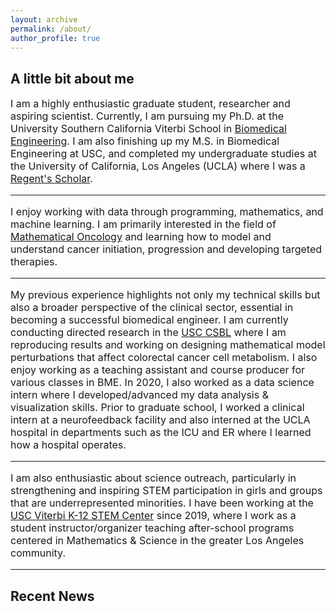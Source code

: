 ```yaml
---
layout: archive
permalink: /about/
author_profile: true
---
```


<h2 class="remove-whitespace">A little bit about me </h2>
<p style="font-size:16px"> I am a highly enthusiastic graduate student, researcher and aspiring scientist. Currently, I am pursuing my Ph.D. at the University Southern California Viterbi School in <a href="https://bme.usc.edu/">Biomedical Engineering</a>. I am also finishing up my M.S. in Biomedical Engineering at USC, and completed my undergraduate studies at the University of California, Los Angeles (UCLA) where I was a <a href="https://prospective-ugstudents-ucla.academicworks.com/opportunities/284">Regent's Scholar</a>.
<hr>
<p style="font-size:16px">I enjoy working with data through programming, mathematics, and machine learning. I am primarily interested in the field of <a href="http://mathematical-oncology.org">Mathematical Oncology</a> and learning how to model and understand cancer initiation, progression and developing targeted therapies.
</p>
<hr>
<p style="font-size:16px"> My previous experience highlights not only my technical skills but also a broader perspective of the clinical sector, essential in becoming a successful biomedical engineer. I am currently conducting directed research in the <a href="http://csbl.usc.edu/"> USC CSBL</a> where I am reproducing results and working on designing mathematical model perturbations that affect colorectal cancer cell metabolism. I also enjoy working as a teaching assistant and course producer for various classes in BME. In 2020, I also worked as a data science intern where I developed/advanced my data analysis & visualization skills. Prior to graduate school, I worked a clinical intern at a neurofeedback facility and also interned at the UCLA hospital in departments such as the ICU and ER where I learned how a hospital operates.</p>
<hr>
<p style="font-size:16px"> I am also enthusiastic about science outreach, particularly in strengthening and inspiring STEM participation in girls and groups that are underrepresented minorities. I have been working at the <a href="https://viterbik12.usc.edu/"> USC Viterbi K-12 STEM Center</a> since 2019, where I work as a student instructor/organizer teaching after-school programs centered in Mathematics & Science in the greater Los Angeles community.
<hr>
<h2 class="remove-whitespace">Recent News</h2>
